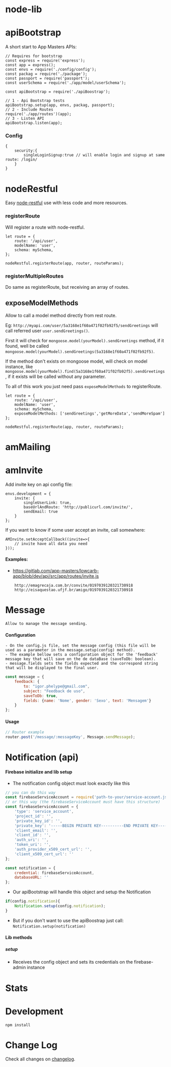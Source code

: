 # node-lib

# apiBootstrap

A short start to App Masters APIs:

```
// Requires for bootstrap
const express = require('express');
const app = express();
const envs = require('./config/config');
const packag = require('./package');
const passport = require('passport');
const userSchema = require('./app/model/userSchema');

const apiBootstrap = require('./apiBoostrap');

// 1 - Api Bootstrap tests
apiBootstrap.setup(app, envs, packag, passport);
// 2 - Include Routes
require('./app/routes')(app);
// 3 - Listen API
apiBootstrap.listen(app);
```

### Config

```
{
    security:{
        singleLoginSignup:true // will enable login and signup at same route: /login/
    }
}
```

# nodeRestful

Easy [node-restful](https://github.com/baugarten/node-restful) use with less code and more resources.

### registerRoute

Will register a route with node-restful.

```
let route = {
    route: '/api/user',
    modelName: 'user',
    schema: mySchema,
};

nodeRestful.registerRoute(app, router, routeParams);
```

### registerMultipleRoutes

Do same as registerRoute, but receiving an array of routes.


## exposeModelMethods

Allow to call a model method directly from rest route.

Eg: `http://myapi.com/user/5a3168e1f60a471f02fb92f5/sendGreetings` will call referred user `user.sendGreetings()`.

First it will check for `mongoose.model(yourModel).sendGreetings` method, if it found, well be called `mongoose.model(yourModel).sendGreetings(5a3168e1f60a471f02fb92f5)`.

If the method don't exists on mongoose model, will check on model instance, like `mongoose.model(yourModel).find(5a3168e1f60a471f02fb92f5).sendGreetings`, if it exists will be called without any parameter.

To all of this work you just need pass `exposeModelMethods` to registerRoute.

```
let route = {
    route: '/api/user',
    modelName: 'user',
    schema: mySchema,
    exposeModelMethods: ['sendGreetings','getMoreData','sendMoreSpam']
};

nodeRestful.registerRoute(app, router, routeParams);
```

# amMailing

# amInvite

Add invite key on api config file:

```
envs.development = {
    invite: {
        singleUserLink: true,
        baseUrlAndRoute: 'http://publicurl.com/invite/',
        sendEmail: true
    }
};
```

If you want to know if some user accept an invite, call somewhere:

```
AMInvite.setAcceptCallback((invite=>{
    // invite have all data you need
}));

```

#### Examples:
- https://gitlab.com/app-masters/lowcarb-app/blob/dev/api/src/app/routes/invite.js

````
    http://emagrecaja.com.br/convite/0197039120321730918
    http://eisaquestao.ufjf.br/amigo/0197039120321730918
````

# Message
    Allow to manage the message sending.
#### Configuration
    - On the config.js file, set the message config (this file will be used as a parameter in the message.setup(config) method).
    - The example bellow sets a configuration object for the 'feedback' message key that will save on the de dataBase (saveToDb: boolean).
    - message.fields sets the fields expected and the correspond string that will be displayed to the final user.
```javascript
const message = {
    feedback: {
        to: "igor.phelype@gmail.com",
        subject: "Feedback de uso",
        saveToDb: true,
        fields: {name: 'Nome', gender: 'Sexo', text: 'Mensagem'}
    }
};
```
#### Usage
```javascript
// Router example
router.post('/message/:messageKey', Message.sendMessage);
```

# Notification (api)

#### Firebase initialize and lib setup
- The notification config object must look exactly like this
```javascript
// you can do this way
const firebaseServiceAccount = require('path-to-your/service-account.json');
// or this way (the firebaseServiceAccount must have this structure)
const firebaseServiceAccount = {
    'type': 'service_account',
    'project_id': '',
    'private_key_id': '',
    'private_key': '-----BEGIN PRIVATE KEY----------END PRIVATE KEY-----\n',
    'client_email': '',
    'client_id': '',
    'auth_uri': '',
    'token_uri': '',
    'auth_provider_x509_cert_url': '',
    'client_x509_cert_url': ''
};

const notification = {
    credential: firebaseServiceAccount,
    databaseURL: ''
};
```
- Our apiBootstrap will handle this object and setup the Notification
```javascript
if(config.notification){
    Notification.setup(config.notification);
}
```
- But if you don't want to use the apiBoostrap just call: `Notification.setup(notification)`

#### Lib methods

##### setup
- Receives the config object and sets its credentials on the firebase-admin instance

# Stats

# Development

```
npm install
```

# Change Log

Check all changes on [changelog](CHANGELOG.md).
